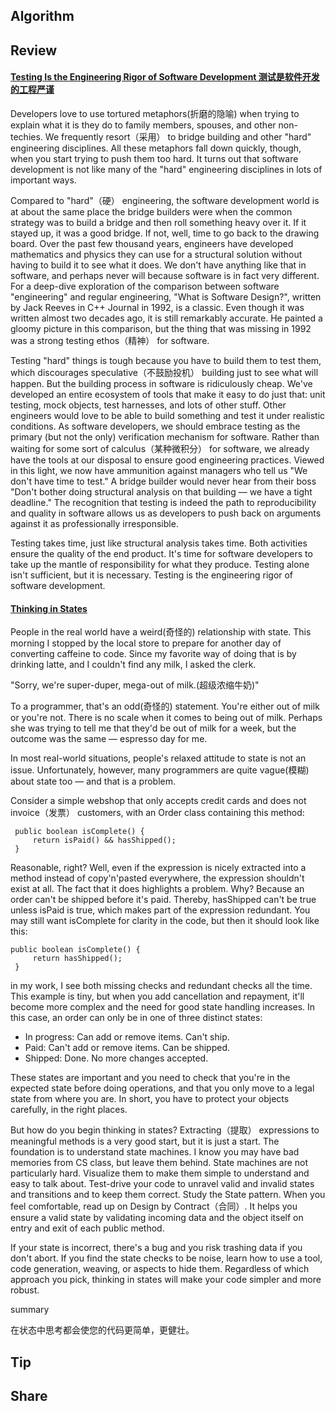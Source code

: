 ## Algorithm
## Review
#### [Testing Is the Engineering Rigor of Software Development  测试是软件开发的工程严谨](https://97-things-every-x-should-know.gitbooks.io/97-things-every-programmer-should-know/content/en/thing_83/)
Developers love to use tortured metaphors(折磨的隐喻) when trying to explain what it is they do to family members, spouses, and other non-techies. We frequently resort（采用） to bridge building and other "hard" engineering disciplines. All these metaphors fall down quickly, though, when you start trying to push them too hard. It turns out that software development is not like many of the "hard" engineering disciplines in lots of important ways.

Compared to "hard"（硬） engineering, the software development world is at about the same place the bridge builders were when the common strategy was to build a bridge and then roll something heavy over it. If it stayed up, it was a good bridge. If not, well, time to go back to the drawing board. Over the past few thousand years, engineers have developed mathematics and physics they can use for a structural solution without having to build it to see what it does. We don't have anything like that in software, and perhaps never will because software is in fact very different. For a deep-dive exploration of the comparison between software "engineering" and regular engineering, "What is Software Design?", written by Jack Reeves in C++ Journal in 1992, is a classic. Even though it was written almost two decades ago, it is still remarkably accurate. He painted a gloomy picture in this comparison, but the thing that was missing in 1992 was a strong testing ethos（精神） for software.

Testing "hard" things is tough because you have to build them to test them, which discourages speculative（不鼓励投机） building just to see what will happen. But the building process in software is ridiculously cheap. We've developed an entire ecosystem of tools that make it easy to do just that: unit testing, mock objects, test harnesses, and lots of other stuff. Other engineers would love to be able to build something and test it under realistic conditions. As software developers, we should embrace testing as the primary (but not the only) verification mechanism for software. Rather than waiting for some sort of calculus（某种微积分） for software, we already have the tools at our disposal to ensure good engineering practices. Viewed in this light, we now have ammunition against managers who tell us "We don't have time to test." A bridge builder would never hear from their boss "Don't bother doing structural analysis on that building — we have a tight deadline." The recognition that testing is indeed the path to reproducibility and quality in software allows us as developers to push back on arguments against it as professionally irresponsible.

Testing takes time, just like structural analysis takes time. Both activities ensure the quality of the end product. It's time for software developers to take up the mantle of responsibility for what they produce. Testing alone isn't sufficient, but it is necessary. Testing is the engineering rigor of software development.

#### [Thinking in States](https://97-things-every-x-should-know.gitbooks.io/97-things-every-programmer-should-know/content/en/thing_84/)
People in the real world have a weird(奇怪的) relationship with state. This morning I stopped by the local store to prepare for another day of converting caffeine to code. Since my favorite way of doing that is by drinking latte, and I couldn't find any milk, I asked the clerk.

"Sorry, we're super-duper, mega-out of milk.(超级浓缩牛奶)"

To a programmer, that's an odd(奇怪的) statement. You're either out of milk or you're not. There is no scale when it comes to being out of milk. Perhaps she was trying to tell me that they'd be out of milk for a week, but the outcome was the same — espresso day for me.

In most real-world situations, people's relaxed attitude to state is not an issue. Unfortunately, however, many programmers are quite vague(模糊) about state too — and that is a problem.

Consider a simple webshop that only accepts credit cards and does not invoice（发票） customers, with an Order class containing this method:
```
 public boolean isComplete() {
     return isPaid() && hasShipped();
 }
```
Reasonable, right? Well, even if the expression is nicely extracted into a method instead of copy'n'pasted everywhere, the expression shouldn't exist at all. The fact that it does highlights a problem. Why? Because an order can't be shipped before it's paid. Thereby, hasShipped can't be true unless isPaid is true, which makes part of the expression redundant. You may still want isComplete for clarity in the code, but then it should look like this:
```
public boolean isComplete() {
     return hasShipped();
 }
```
in my work, I see both missing checks and redundant checks all the time. This example is tiny, but when you add cancellation and repayment, it'll become more complex and the need for good state handling increases. In this case, an order can only be in one of three distinct states:
- In progress: Can add or remove items. Can't ship.
- Paid: Can't add or remove items. Can be shipped.
- Shipped: Done. No more changes accepted.

These states are important and you need to check that you're in the expected state before doing operations, and that you only move to a legal state from where you are. In short, you have to protect your objects carefully, in the right places.

But how do you begin thinking in states? Extracting（提取） expressions to meaningful methods is a very good start, but it is just a start. The foundation is to understand state machines. I know you may have bad memories from CS class, but leave them behind. State machines are not particularly hard. Visualize them to make them simple to understand and easy to talk about. Test-drive your code to unravel valid and invalid states and transitions and to keep them correct. Study the State pattern. When you feel comfortable, read up on Design by Contract（合同）. It helps you ensure a valid state by validating incoming data and the object itself on entry and exit of each public method.

If your state is incorrect, there's a bug and you risk trashing data if you don't abort. If you find the state checks to be noise, learn how to use a tool, code generation, weaving, or aspects to hide them. Regardless of which approach you pick, thinking in states will make your code simpler and more robust.
 
summary

在状态中思考都会使您的代码更简单，更健壮。
## Tip
## Share
